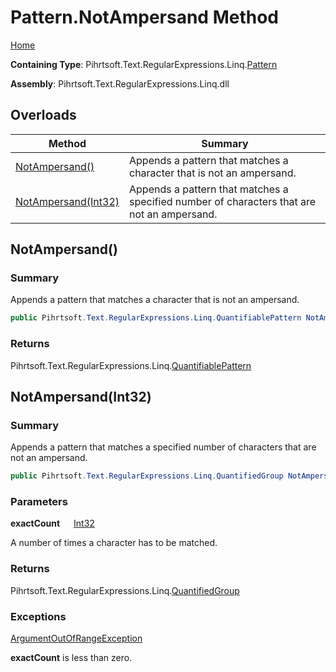 # Pattern\.NotAmpersand Method

[Home](../../../../../../README.md)

**Containing Type**: Pihrtsoft\.Text\.RegularExpressions\.Linq\.[Pattern](../README.md)

**Assembly**: Pihrtsoft\.Text\.RegularExpressions\.Linq\.dll

## Overloads

| Method | Summary |
| ------ | ------- |
| [NotAmpersand()](#Pihrtsoft_Text_RegularExpressions_Linq_Pattern_NotAmpersand) | Appends a pattern that matches a character that is not an ampersand\. |
| [NotAmpersand(Int32)](#Pihrtsoft_Text_RegularExpressions_Linq_Pattern_NotAmpersand_System_Int32_) | Appends a pattern that matches a specified number of characters that are not an ampersand\. |

## NotAmpersand\(\) <a name="Pihrtsoft_Text_RegularExpressions_Linq_Pattern_NotAmpersand"></a>

### Summary

Appends a pattern that matches a character that is not an ampersand\.

```csharp
public Pihrtsoft.Text.RegularExpressions.Linq.QuantifiablePattern NotAmpersand()
```

### Returns

Pihrtsoft\.Text\.RegularExpressions\.Linq\.[QuantifiablePattern](../../QuantifiablePattern/README.md)

## NotAmpersand\(Int32\) <a name="Pihrtsoft_Text_RegularExpressions_Linq_Pattern_NotAmpersand_System_Int32_"></a>

### Summary

Appends a pattern that matches a specified number of characters that are not an ampersand\.

```csharp
public Pihrtsoft.Text.RegularExpressions.Linq.QuantifiedGroup NotAmpersand(int exactCount)
```

### Parameters

**exactCount** &emsp; [Int32](https://docs.microsoft.com/en-us/dotnet/api/system.int32)

A number of times a character has to be matched\.

### Returns

Pihrtsoft\.Text\.RegularExpressions\.Linq\.[QuantifiedGroup](../../QuantifiedGroup/README.md)

### Exceptions

[ArgumentOutOfRangeException](https://docs.microsoft.com/en-us/dotnet/api/system.argumentoutofrangeexception)

**exactCount** is less than zero\.

